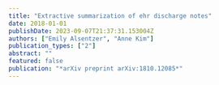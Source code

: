 ```yaml
---
title: "Extractive summarization of ehr discharge notes"
date: 2018-01-01
publishDate: 2023-09-07T21:37:31.153004Z
authors: ["Emily Alsentzer", "Anne Kim"]
publication_types: ["2"]
abstract: ""
featured: false
publication: "*arXiv preprint arXiv:1810.12085*"
---
```


